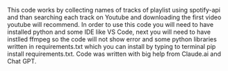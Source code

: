 This code works by collecting names of tracks of playlist using spotify-api and than searching each track on Youtube and downloading the first video youtube will recommend. 
In order to use this code you will need to have installed python and some IDE like VS Code, next you will need to have instlled ffmpeg so the code will not show error and some python libraries written in requirements.txt which you can install by typing to terminal pip install requirements.txt.
Code was written with big help from Claude.ai and Chat GPT.
